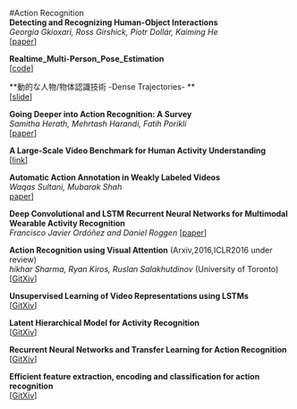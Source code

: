 #Action Recognition  
**Detecting and Recognizing Human-Object Interactions**  
*Georgia Gkioxari, Ross Girshick, Piotr Dollár, Kaiming He*  
[[paper](https://arxiv.org/abs/1704.07333v1)]  

**Realtime_Multi-Person_Pose_Estimation**  
[[code](https://github.com/ZheC/Realtime_Multi-Person_Pose_Estimation)]  

**動的な人物/物体認識技術 -Dense Trajectories- **  
[[slide](https://www.slideshare.net/HirokatsuKataoka/dt-tutorial)]  

**Going Deeper into Action Recognition: A Survey**  
*Samitha Herath, Mehrtash Harandi, Fatih Porikli*  
[[paper](https://arxiv.org/abs/1605.04988v2)]  

**A Large-Scale Video Benchmark for Human Activity Understanding**  
[[link](http://activity-net.org/)]

**Automatic Action Annotation in Weakly Labeled Videos**  
*Waqas Sultani, Mubarak Shah*  
[paper](http://arxiv.org/abs/1605.08125)]  

**Deep Convolutional and LSTM Recurrent Neural Networks for Multimodal Wearable Activity Recognition**  
*Francisco Javier Ordóñez and Daniel Roggen* 
[[paper](http://www.mdpi.com/1424-8220/16/1/115)]    

**Action Recognition using Visual Attention** (Arxiv,2016,ICLR2016 under review)  
*hikhar Sharma, Ryan Kiros, Ruslan Salakhutdinov* (University of Toronto)  
[[GitXiv](http://gitxiv.com/posts/xdxtvLF2angdj9BKW/action-recognition-using-visual-attention)]  

**Unsupervised Learning of Video Representations using LSTMs**  
[[GitXiv](http://gitxiv.com/posts/9FJQy4v8jRqiGgZpm/unsupervised-learning-of-video-representations-using-lstms)]  

**Latent Hierarchical Model for Activity Recognition**  
[[GitXiv](http://gitxiv.com/posts/E7MPppXQuwgRgejDN/latent-hierarchical-model-for-activity-recognition)]  

**Recurrent Neural Networks and Transfer Learning for Action Recognition**  
[[GitXiv](http://gitxiv.com/posts/wT3NMZSCxnrmbLbma/recurrent-neural-networks-and-transfer-learning-for-action)]  

**Efficient feature extraction, encoding and classification for action recognition**  
[[GitXiv](http://gitxiv.com/posts/aLsHiHqHzfMMMEa86/efficient-feature-extraction-encoding-and-classification-for)]  



